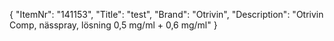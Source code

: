 {
  "ItemNr": "141153",
  "Title": "test",
  "Brand": "Otrivin",
  "Description": "Otrivin Comp, nässpray, lösning 0,5 mg/ml + 0,6 mg/ml"
}